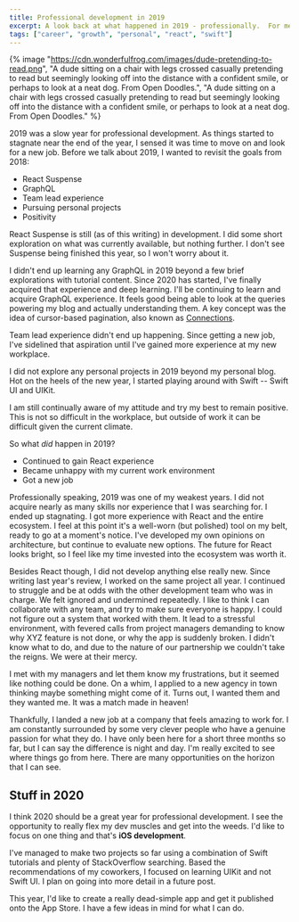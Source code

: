```yaml
---
title: Professional development in 2019
excerpt: A look back at what happened in 2019 - professionally.  For me.
tags: ["career", "growth", "personal", "react", "swift"]
---
```


{% image "https://cdn.wonderfulfrog.com/images/dude-pretending-to-read.png", "A dude sitting on a chair with legs crossed casually pretending to read but seemingly looking off into the distance with a confident smile, or perhaps to look at a neat dog. From Open Doodles.", "A dude sitting on a chair with legs crossed casually pretending to read but seemingly looking off into the distance with a confident smile, or perhaps to look at a neat dog. From Open Doodles." %}

2019 was a slow year for professional development. As things started to stagnate near the end of the year, I sensed it was time to move on and look for a new job. Before we talk about 2019, I wanted to revisit the goals from 2018:

- React Suspense
- GraphQL
- Team lead experience
- Pursuing personal projects
- Positivity

React Suspense is still (as of this writing) in development. I did some short exploration on what was currently available, but nothing further. I don't see Suspense being finished this year, so I won't worry about it.

I didn't end up learning any GraphQL in 2019 beyond a few brief explorations with tutorial content. Since 2020 has started, I've finally acquired that experience and deep learning. I'll be continuing to learn and acquire GraphQL experience. It feels good being able to look at the queries powering my blog and actually understanding them. A key concept was the idea of cursor-based pagination, also known as [Connections](https://blog.apollographql.com/explaining-graphql-connections-c48b7c3d6976).

Team lead experience didn't end up happening. Since getting a new job, I've sidelined that aspiration until I've gained more experience at my new workplace.

I did not explore any personal projects in 2019 beyond my personal blog. Hot on the heels of the new year, I started playing around with Swift -- Swift UI and UIKit.

I am still continually aware of my attitude and try my best to remain positive. This is not so difficult in the workplace, but outside of work it can be difficult given the current climate.

So what _did_ happen in 2019?

- Continued to gain React experience
- Became unhappy with my current work environment
- Got a new job

Professionally speaking, 2019 was one of my weakest years. I did not acquire nearly as many skills nor experience that I was searching for. I ended up stagnating. I got more experience with React and the entire ecosystem. I feel at this point it's a well-worn (but polished) tool on my belt, ready to go at a moment's notice. I've developed my own opinions on architecture, but continue to evaluate new options. The future for React looks bright, so I feel like my time invested into the ecosystem was worth it.

Besides React though, I did not develop anything else really new. Since writing last year's review, I worked on the same project all year. I continued to struggle and be at odds with the other development team who was in charge. We felt ignored and undermined repeatedly. I like to think I can collaborate with any team, and try to make sure everyone is happy. I could not figure out a system that worked with them. It lead to a stressful environment, with fevered calls from project managers demanding to know why XYZ feature is not done, or why the app is suddenly broken. I didn't know what to do, and due to the nature of our partnership we couldn't take the reigns. We were at their mercy.

I met with my managers and let them know my frustrations, but it seemed like nothing could be done. On a whim, I applied to a new agency in town thinking maybe something might come of it. Turns out, I wanted them and they wanted me. It was a match made in heaven!

Thankfully, I landed a new job at a company that feels amazing to work for. I am constantly surrounded by some very clever people who have a genuine passion for what they do. I have only been here for a short three months so far, but I can say the difference is night and day. I'm really excited to see where things go from here. There are many opportunities on the horizon that I can see.

## Stuff in 2020

I think 2020 should be a great year for professional development. I see the opportunity to really flex my dev muscles and get into the weeds. I'd like to focus on one thing and that's **iOS development**.

I've managed to make two projects so far using a combination of Swift tutorials and plenty of StackOverflow searching. Based the recommendations of my coworkers, I focused on learning UIKit and not Swift UI. I plan on going into more detail in a future post.

This year, I'd like to create a really dead-simple app and get it published onto the App Store. I have a few ideas in mind for what I can do.
